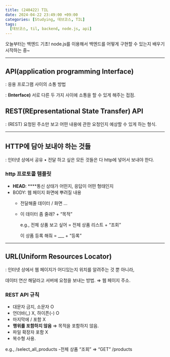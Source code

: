 ```yaml
---
title: (240422) TIL
date: 2024-04-22 23:49:00 +09:00
categories: [Studying, 데브코스, TIL]
tags: 
  [데브코스, til, backend, node.js, api]
---
```


오늘부터는 백엔드 기초! node.js를 이용해서 백엔드를 어떻게 구현할 수 있는지 배우기 시작하는 중~

---

## API(application programming Interface)

: 응용 프로그램 사이의 소통 방법

: **(Interface)** 서로 다른 두 가지 사이에 소통을 할 수 있게 해주는 접점. 

## REST(REpresentational State Transfer) API

: (REST) 요청된 주소만 보고 어떤 내용에 관한 요청인지 예상할 수 있게 하는 형식.

---

## HTTP에 담아 보내야 하는 것들

: 인터넷 상에서 공유 • 전달 하고 싶은 모든 것들은 다 http에 넣어서 보내야 한다.

### **http 프로토콜 템플릿**

- **HEAD**: ****통신 상태가 어떤지, 응답이 어떤 형태인지
- BODY: 웹 페이지 화면에 뿌려질 내용
    - 전달해줄 데이터 / 화면 ...
    - 이 데이터 좀 줄래? + “목적”
        
        e.g.,  전체 상품 보고 싶어 = 전체 상품 리스트 + “조회”
        
        이 상품 등록 해줘 = ___ + “등록”
        

---

## URL(Uniform Resources Locator)

: 인터넷 상에서 웹 페이지가 어디있는지 위치를 알려주는 것 뿐 아니라, 

  데이터 연산 해달라고 서버에 요청을 보내는 방법.  ⇒ 웹 페이지 주소.

### REST API 규칙

- 대문자 금지, 소문자 O
- 언더바(_) X, 하이픈(-) O
- 마지막에 / 포함 X
- **행위를 포함하지 않음** ⇒ 목적을 포함하지 않음.
- 파일 확장자 포함 X
- 복수형 사용.

e.g., /select_all_products -전체 상품 “조회” ⇒ “GET” /products